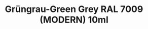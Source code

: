---
layout: product
title: "Grüngrau-Green Grey RAL 7009 (MODERN) 10ml"
price: "330" 
desc: "Acrylic Laquer 10mL"
img_path: "/assets/img/RC211.webp"
brand: "AK "
available: true
special_offer: false
new: false
soon: false
cat: "020000"
subcat: "020200"
subsubcat: "020201"
sifra: "RC211"
popular: false
---
